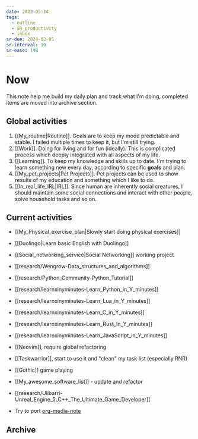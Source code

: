 ```yaml
---
date: 2023-05-14
tags:
  - outline
  - SR_productivity
  - inbox
sr-due: 2024-02-05
sr-interval: 10
sr-ease: 148
---
```


# Now

This note help me build my daily plan and track what I'm doing, completed items
are moved into archive section.

## Global activities

1. [[My_routine|Routine]]. Goals are to keep my mood predictable and stable. I
   failed multiple times to keep it, but I'm still trying.
2. [[Work]]. Doing for living and for fun (ideally). This is complicated process
   which deeply integrated with all aspects of my life.
3. [[Learning]]. To keep my knowledge and skills up to date. I'm trying to
   learn something new every day, according to specific **goals** and plan.
4. [[My_pet_projects|Pet Projects]]. Pet projects can be used to show results of
   my education and something which I like to do.
5. [[In_real_life_IRL|IRL]]. Since human are inherently social creatures, I
   should maintain some social connections and interact with other people, solve
   household tasks and so on.

## Current activities

- [[My_Physical_exercise_plan|Slowly start doing physical exercises]]
- [[Duolingo|Learn basic English with Duolingo]]
- [[Social_networking_service|Social Networking]] working project

- [[research/Wengrow-Data_structures_and_algorithms]]
- [[research/Python_Community-Python_Tutorial]]
- [[research/learnxinyminutes-Learn_Python_in_Y_minutes]]
- [[research/learnxinyminutes-Learn_Lua_in_Y_minutes]]
- [[research/learnxinyminutes-Learn_C_in_Y_minutes]]
- [[research/learnxinyminutes-Learn_Rust_In_Y_minutes]]
- [[research/learnxinyminutes-Learn_JavaScript_in_Y_minutes]]
- [[Neovim]], require global refactoring
- [[Taskwarrior]], start to use it and "clean" my task list (especially RNR)

- [[Gothic]] game playing
- [[My_awesome_software_list]] - update and refactor
- [[research/Ulibarri-Unreal_Engine_5_C++_The_Ultimate_Game_Developer]]
- Try to port [org-media-note](https://github.com/yuchen-lea/org-media-note)

## Archive
